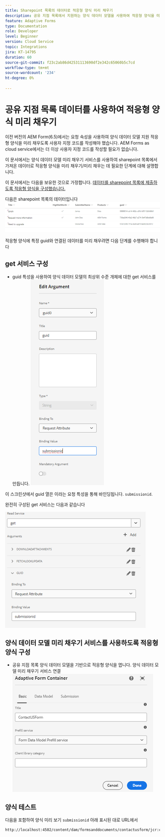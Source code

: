 ```yaml
---
title: Sharepoint 목록의 데이터로 적응형 양식 미리 채우기
description: 공유 지점 목록에서 지원하는 양식 데이터 모델을 사용하여 적응형 양식을 미리 채우는 방법에 대해 알아봅니다
feature: Adaptive Forms
type: Documentation
role: Developer
level: Beginner
version: Cloud Service
topic: Integrations
jira: KT-14795
duration: 60
source-git-commit: f23c2ab86d42531113690df2e342c65060b5c7cd
workflow-type: tm+mt
source-wordcount: '234'
ht-degree: 0%

---
```


# 공유 지점 목록 데이터를 사용하여 적응형 양식 미리 채우기

이전 버전의 AEM Form(6.5)에서는 요청 속성을 사용하여 양식 데이터 모델 지원 적응형 양식을 미리 채우도록 사용자 지정 코드를 작성해야 했습니다. AEM Forms as cloud service에서는 더 이상 사용자 지정 코드를 작성할 필요가 없습니다.

이 문서에서는 양식 데이터 모델 미리 채우기 서비스를 사용하여 sharepoint 목록에서 가져온 데이터로 적응형 양식을 미리 채우기/미리 채우는 데 필요한 단계에 대해 설명합니다.

이 문서에서는 다음을 보유한 것으로 가정합니다. [데이터를 sharepoint 목록에 제출하도록 적응형 양식을 구성했습니다.](https://experienceleague.adobe.com/docs/experience-manager-cloud-service/content/forms/adaptive-forms-authoring/authoring-adaptive-forms-core-components/create-an-adaptive-form-on-forms-cs/configure-submit-actions-core-components.html?lang=en#connect-af-sharepoint-list)

다음은 sharepoint 목록의 데이터입니다
![sharepoint 목록](assets/list-data.png)

적응형 양식에 특정 guid와 연결된 데이터를 미리 채우려면 다음 단계를 수행해야 합니다

## get 서비스 구성

* guid 특성을 사용하여 양식 데이터 모델의 최상위 수준 개체에 대한 get 서비스를 만듭니다.
  ![get-service](assets/mapping-request-attribute.png)

이 스크린샷에서 guid 열은 이라는 요청 특성을 통해 바인딩됩니다. `submissionid`.

완전히 구성된 get 서비스는 다음과 같습니다

![get-service](assets/fdm-request-attribute.png)

## 양식 데이터 모델 미리 채우기 서비스를 사용하도록 적응형 양식 구성

* 공유 지점 목록 양식 데이터 모델을 기반으로 적응형 양식을 엽니다. 양식 데이터 모델 미리 채우기 서비스 연결
  ![form-prefill-service](assets/form-prefill-service.png)

## 양식 테스트

다음을 포함하여 양식 미리 보기 `submissionid` 아래 표시된 대로 URL에서

```html
http://localhost:4502/content/dam/formsanddocuments/contactusform/jcr:content?wcmmode=disabled&submissionid=57e12249-751a-4a38-a81f-0a4422b24412
```




